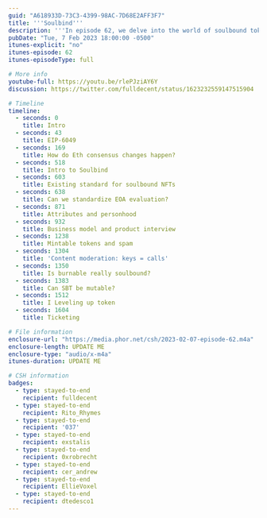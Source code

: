 ```yaml
---
guid: "A618933D-73C3-4399-98AC-7D68E2AFF3F7"
title: '''Soulbind'''
description: '''In episode 62, we delve into the world of soulbound tokens. We discuss the proposed EIP-6049 and the mechanisms of Ethereum consensus changes. We also cover various concepts around these tokens such as EOA evaluation, attributes, personhood, and business models. Lastly, we explore the potential of soulbound tokens in ticketing.''' 
pubDate: "Tue, 7 Feb 2023 18:00:00 -0500"
itunes-explicit: "no"
itunes-episode: 62
itunes-episodeType: full

# More info
youtube-full: https://youtu.be/rlePJziAY6Y
discussion: https://twitter.com/fulldecent/status/1623232559147515904

# Timeline
timeline:
  - seconds: 0
    title: Intro
  - seconds: 43
    title: EIP-6049
  - seconds: 169
    title: How do Eth consensus changes happen?
  - seconds: 518
    title: Intro to Soulbind
  - seconds: 603
    title: Existing standard for soulbound NFTs
  - seconds: 638
    title: Can we standardize EOA evaluation?
  - seconds: 871
    title: Attributes and personhood
  - seconds: 932
    title: Business model and product interview
  - seconds: 1238
    title: Mintable tokens and spam
  - seconds: 1304
    title: 'Content moderation: keys = calls'
  - seconds: 1350
    title: Is burnable really soulbound?
  - seconds: 1383
    title: Can SBT be mutable?
  - seconds: 1512
    title: I Leveling up token
  - seconds: 1604
    title: Ticketing

# File information
enclosure-url: "https://media.phor.net/csh/2023-02-07-episode-62.m4a"
enclosure-length: UPDATE ME
enclosure-type: "audio/x-m4a"
itunes-duration: UPDATE ME

# CSH information
badges:
  - type: stayed-to-end
    recipient: fulldecent
  - type: stayed-to-end
    recipient: Rito_Rhymes
  - type: stayed-to-end
    recipient: '037'
  - type: stayed-to-end
    recipient: exstalis
  - type: stayed-to-end
    recipient: 0xrobrecht
  - type: stayed-to-end
    recipient: cer_andrew
  - type: stayed-to-end
    recipient: EllieVoxel
  - type: stayed-to-end
    recipient: dtedesco1
---
```

